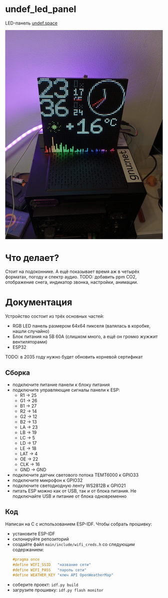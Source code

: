 # undef_led_panel
LED-панель [undef.space](https://undef.club)

<img src="design/demo.jpg" width="512"/>

# Что делает?
Стоит на подоконнике. А ещё показывает время аж в четырёх форматах, погоду и
спектр аудио. TODO: добавить ppm CO2, отображение снега, индикатор звонка,
настройки, анимации.

# Документация
Устройство состоит из трёх основных частей: 
  - RGB LED панель размером 64х64 пикселя (валялась в коробке, нашли случайно)
  - Блок питания на 5В 60А (слишком много, а ещё он громко жужжит вентиляторами)
  - ESP32

TODO: в 2035 году нужно будет обновить корневой сертификат

## Сборка
  - подключите питание панели к блоку питания
  - подключите управляющие сигналы панели к ESP:
    - R1 -> 25
    - G1 -> 26
    - B1 -> 27
    - R2 -> 14
    - G2 -> 12
    - B2 -> 13
    - LA -> 23
    - LB -> 19
    - LC -> 5
    - LD -> 17
    - LE -> 18
    - LAT -> 4
    - OE -> 22
    - CLK -> 16
    - GND -> GND
  - подключите датчик светового потока TEMT6000 к GPIO33
  - подключите микрофон к GPIO32
  - подключите светодиодную ленту WS2812B к GPIO21
  - питать ESP можно как от USB, так и от блока питания. Не подключайте USB и
  питание от блока одновременно

## Код
Написан на C с использованием ESP-IDF. Чтобы собрать прошивку:
  - установите ESP-IDF
  - склонируйте репозиторий
  - создайте файл `main/include/wifi_creds.h` со следующим содержанием:
    ```c
    #pragma once
    #define WIFI_SSID   "название сети"
    #define WIFI_PASS   "пароль сети"
    #define WEATHER_KEY "ключ API OpenWeatherMap"
    ```
  - соберите проект: `idf.py build`
  - загрузите прошивку: `idf.py flash monitor`
